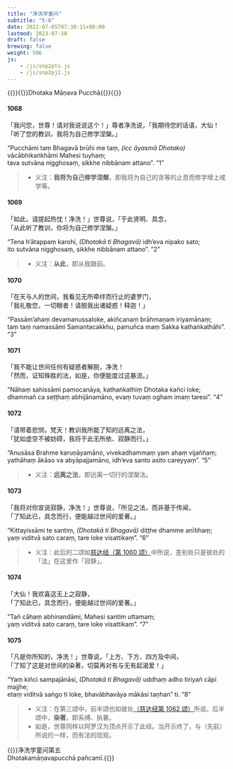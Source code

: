 ```yaml
---
title: "净洗学童问"
subtitle: "5:6"
date: 2022-07-05T07:38:11+08:00
lastmod: 2023-07-10
draft: false
brewing: false
weight: 506
js:
    - /js/snp2pts.js
    - /js/snp2pj2.js
---
```



{{<subtitle>}}{{<suttalink src="snp5.6">}}Dhotaka Māṇava Pucchā{{</suttalink>}}{{</subtitle>}}

#### 1068

「我问您，世尊！请对我说说这个！」尊者净洗说，「我期待您的话语，大仙！  
「听了您的教训，我将为自己修学涅槃。」

“Pucchāmi taṃ Bhagavā brūhi me taṃ, <i>(icc āyasmā Dhotako)</i> vācābhikaṅkhāmi Mahesi tuyhaṃ;  
tava sutvāna nigghosaṃ, sikkhe nibbānam attano”. <q>1</q>

> - 义注：**我将为自己修学涅槃**，即我将为自己的贪等的止息而修学增上戒学等。

#### 1069

「如此，请提起热忱！净洗！」世尊说，「于此贤明、具念，  
「从此听了教训，你将为自己修学涅槃。」

“Tena h’ātappaṃ karohi, <i>(Dhotakā ti Bhagavā)</i> idh’eva nipako sato;  
ito sutvāna nigghosaṃ, sikkhe nibbānam attano”. <q>2</q>

> - 义注：**从此**，即从我跟前。

#### 1070

「在天与人的世间，我看见无所牵绊而行止的婆罗门，  
「我礼敬您，一切眼者！请脱我出诸疑惑！释迦！」

“Passām’ahaṃ devamanussaloke, akiñcanaṃ brāhmaṇam iriyamānaṃ;  
taṃ taṃ namassāmi Samantacakkhu, pamuñca maṃ Sakka kathaṅkathāhi”. <q>3</q>

#### 1071

「我不能让世间任何有疑惑者解脱，净洗！  
「然而，证知殊胜的法，如是，你便能度过这暴流。」

“Nāhaṃ sahissāmi pamocanāya, kathaṅkathiṃ Dhotaka kañci loke;  
dhammañ ca seṭṭhaṃ abhijānamāno, evaṃ tuvaṃ ogham imaṃ taresi”. <q>4</q>

#### 1072

「请带着悲悯，梵天！教训我所能了知的远离之法，  
「犹如虚空不被妨碍，我将于此无所依、寂静而行。」

“Anusāsa Brahme karuṇāyamāno, vivekadhammaṃ yam ahaṃ vijaññaṃ;  
yathāhaṃ ākāso va abyāpajjamāno, idh’eva santo asito careyyaṃ”. <q>5</q>

> - 义注：**远离之法**，即远离一切行的涅槃法。

#### 1073

「我将对你宣说寂静，净洗！」世尊说，「所见之法，而非基于传闻，  
「了知此已，具念而行，便能越过世间的爱著。」

“Kittayissāmi te santiṃ, <i>(Dhotakā ti Bhagavā)</i> diṭṭhe dhamme anītihaṃ;  
yaṃ viditvā sato caraṃ, tare loke visattikaṃ”. <q>6</q>

> - 义注：此后的二颂如[慈达经（第 1060 颂）](../505/#1060)中所说，差别处只是彼处的「法」在这里作「寂静」。

#### 1074

「大仙！我欢喜这无上之寂静，  
「了知此已，具念而行，便能越过世间的爱著。」

“Tañ cāhaṃ abhinandāmi, Mahesi santim uttamaṃ;  
yaṃ viditvā sato caraṃ, tare loke visattikaṃ”. <q>7</q>

#### 1075

「凡是你所知的，净洗！」世尊说，「上方、下方、四方及中间，  
「了知了这是对世间的染著，切莫再对有与无有起渴爱！」

“Yaṃ kiñci sampajānāsi, <i>(Dhotakā ti Bhagavā)</i> uddhaṃ adho tiriyañ cāpi majjhe;  
etaṃ viditvā saṅgo ti loke, bhavābhavāya mākāsi taṇhan” ti. <q>8</q>

> - 义注：在第三颂中，前半颂也如彼处[（慈达经第 1062 颂）](../505/#1062)所说。后半颂中，**染著**，即系缚、执著。
> - 如是，世尊同样以阿罗汉为顶点开示了此经。当开示终了，与（先前）所说的一样，而有法的现观。


{{<eof>}}净洗学童问第五<br><span class="pi">Dhotakamāṇavapucchā pañcamī.</span>{{</eof>}}